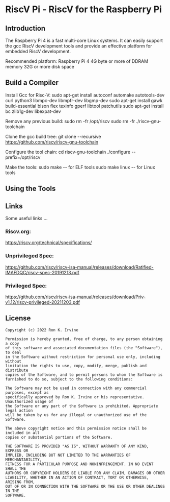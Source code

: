 # RiscV Pi - RiscV for the Raspberry Pi

## Introduction
The Raspberry Pi 4 is a fast multi-core Linux systems. It can easily support the gcc RiscV development tools
and provide an effective platform for embedded RiscV development.

Recommended platform:
    Raspberry Pi 4
    4G byte or more of DDRAM memory
    32G or more disk space

## Build a Compiler

Install Gcc for Risc-V:
    sudo apt-get install autoconf automake autotools-dev curl python3 libmpc-dev libmpfr-dev libgmp-dev
    sudo apt-get install gawk build-essential bison flex texinfo gperf libtool patchutils
    sudo apt-get install bc zlib1g-dev libexpat-dev

Remove any previous build:
    sudo rm -fr /opt/riscv
    sudo rm -fr ./riscv-gnu-toolchain

Clone the gcc build tree:
    git clone --recursive https://github.com/riscv/riscv-gnu-toolchain

Configure the tool chain:
    cd riscv-gnu-toolchain
    ./configure --prefix=/opt/riscv

Make the tools:
    sudo make           -- for ELF tools
    sudo make linux     -- for Linux tools


## Using the Tools


## Links
Some useful links ...

### Riscv.org:
https://riscv.org/technical/specifications/

### Unprivileged Spec:
https://github.com/riscv/riscv-isa-manual/releases/download/Ratified-IMAFDQC/riscv-spec-20191213.pdf

### Privileged Spec:
https://github.com/riscv/riscv-isa-manual/releases/download/Priv-v1.12/riscv-privileged-20211203.pdf


## License

    Copyright (c) 2022 Ron K. Irvine
    
    Permission is hereby granted, free of charge, to any person obtaining a copy
    of this software and associated documentation files (the "Software"), to deal
    in the Software without restriction for personal use only, including without
    limitation the rights to use, copy, modify, merge, publish and distribute
    copies of the Software, and to permit persons to whom the Software is
    furnished to do so, subject to the following conditions:
    
    The Software may not be used in connection with any commercial purposes, except as
    specifically approved by Ron K. Irvine or his representative. Unauthorized usage of
    the Software or any part of the Software is prohibited. Appropriate legal action
    will be taken by us for any illegal or unauthorized use of the Software.
    
    The above copyright notice and this permission notice shall be included in all
    copies or substantial portions of the Software.
    
    THE SOFTWARE IS PROVIDED "AS IS", WITHOUT WARRANTY OF ANY KIND, EXPRESS OR
    IMPLIED, INCLUDING BUT NOT LIMITED TO THE WARRANTIES OF MERCHANTABILITY,
    FITNESS FOR A PARTICULAR PURPOSE AND NONINFRINGEMENT. IN NO EVENT SHALL THE
    AUTHORS OR COPYRIGHT HOLDERS BE LIABLE FOR ANY CLAIM, DAMAGES OR OTHER
    LIABILITY, WHETHER IN AN ACTION OF CONTRACT, TORT OR OTHERWISE, ARISING FROM,
    OUT OF OR IN CONNECTION WITH THE SOFTWARE OR THE USE OR OTHER DEALINGS IN THE
    SOFTWARE.
